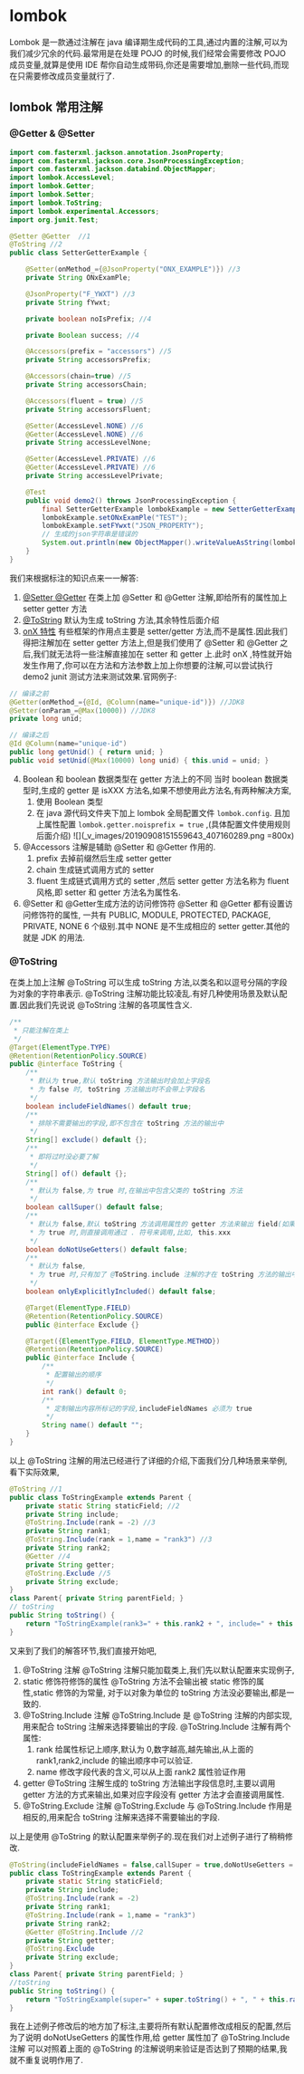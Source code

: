 # lombok 
 Lombok 是一款通过注解在 java 编译期生成代码的工具,通过内置的注解,可以为我们减少冗余的代码.最常用是在处理 POJO 的时候,我们经常会需要修改 POJO 成员变量,就算是使用 IDE 帮你自动生成带码,你还是需要增加,删除一些代码,而现在只需要修改成员变量就行了.

## lombok 常用注解

### @Getter & @Setter

```java
import com.fasterxml.jackson.annotation.JsonProperty;
import com.fasterxml.jackson.core.JsonProcessingException;
import com.fasterxml.jackson.databind.ObjectMapper;
import lombok.AccessLevel;
import lombok.Getter;
import lombok.Setter;
import lombok.ToString;
import lombok.experimental.Accessors;
import org.junit.Test;

@Setter @Getter  //1
@ToString //2
public class SetterGetterExample {

    @Setter(onMethod_={@JsonProperty("ONX_EXAMPLE")}) //3
    private String ONxExamPle;

    @JsonProperty("F_YWXT") //3
    private String fYwxt;

    private boolean noIsPrefix; //4

    private Boolean success; //4

    @Accessors(prefix = "accessors") //5
    private String accessorsPrefix;

    @Accessors(chain=true) //5
    private String accessorsChain;

    @Accessors(fluent = true) //5
    private String accessorsFluent;

    @Setter(AccessLevel.NONE) //6
    @Getter(AccessLevel.NONE) //6
    private String accessLevelNone;

    @Setter(AccessLevel.PRIVATE) //6
    @Getter(AccessLevel.PRIVATE) //6
    private String accessLevelPrivate;

    @Test
    public void demo2() throws JsonProcessingException {
        final SetterGetterExample lombokExample = new SetterGetterExample();
        lombokExample.setONxExamPle("TEST");
        lombokExample.setFYwxt("JSON_PROPERTY");
        // 生成的json字符串是错误的
        System.out.println(new ObjectMapper().writeValueAsString(lombokExample));
    }
}
```

我们来根据标注的知识点来一一解答:

1. [@Setter @Getter](https://www.projectlombok.org/features/GetterSetter)
在类上加 @Setter 和 @Getter 注解,即给所有的属性加上 setter getter 方法
2. [@ToString](https://www.projectlombok.org/features/ToString)
默认为生成 toString 方法,其余特性后面介绍
3. [onX 特性](https://www.projectlombok.org/features/experimental/onX)
有些框架的作用点主要是 setter/getter 方法,而不是属性.因此我们得把注解加在 setter getter 方法上,但是我们使用了 @Setter 和 @Getter 之后,我们就无法将一些注解直接加在 setter 和 getter 上.此时 onX ,特性就开始发生作用了,你可以在方法和方法参数上加上你想要的注解,可以尝试执行 demo2 junit 测试方法来测试效果.官网例子:

```java
// 编译之前
@Getter(onMethod_={@Id, @Column(name="unique-id")}) //JDK8
@Setter(onParam_=@Max(10000)) //JDK8
private long unid;

// 编译之后
@Id @Column(name="unique-id")
public long getUnid() { return unid; }
public void setUnid(@Max(10000) long unid) { this.unid = unid; }
```

4. Boolean 和 boolean 数据类型在 getter 方法上的不同
当时 boolean 数据类型时,生成的 getter 是  isXXX 方法名,如果不想使用此方法名,有两种解决方案,
    1. 使用 Boolean 类型
    2. 在 java 源代码文件夹下加上 lombok 全局配置文件 `lombok.config`. 且加上属性配置 `lombok.getter.noisprefix = true` ,(具体配置文件使用规则后面介绍)
![](_v_images/20190908151559643_407160289.png =800x)
5. @Accessors 注解是辅助 @Setter 和 @Getter 作用的.
    1. prefix 去掉前缀然后生成 setter getter
    2. chain 生成链式调用方式的 setter
    3. fluent 生成链式调用方式的 setter ,然后 setter getter 方法名称为 fluent 风格,即 setter 和 getter 方法名为属性名.
6. @Setter 和 @Getter生成方法的访问修饰符
@Setter 和 @Getter 都有设置访问修饰符的属性, 一共有 PUBLIC, MODULE, PROTECTED, PACKAGE, PRIVATE, NONE 6 个级别.其中 NONE 是不生成相应的 setter getter.其他的就是 JDK 的用法.

### @ToString
在类上加上注解 @ToString 可以生成 toString 方法,以类名和以逗号分隔的字段为对象的字符串表示.
@ToString 注解功能比较凌乱.有好几种使用场景及默认配置.因此我们先说说 @ToString 注解的各项属性含义.

```java
/**
 * 只能注解在类上
 */
@Target(ElementType.TYPE)
@Retention(RetentionPolicy.SOURCE)
public @interface ToString {
    /**
     * 默认为 true,默认 toString 方法输出时会加上字段名
     * 为 false 时, toString 方法输出时不会带上字段名
     */
	boolean includeFieldNames() default true;
    /**
     * 排除不需要输出的字段,即不包含在 toString 方法的输出中
     */
	String[] exclude() default {};
    /**
     * 即将过时没必要了解
     */
	String[] of() default {};
    /**
     * 默认为 false,为 true 时,在输出中包含父类的 toString 方法
     */
	boolean callSuper() default false;
    /**
     * 默认为 false,默认 toString 方法调用属性的 getter 方法来输出 field(如果有 getter 的话).比如,this.getXxx()
     * 为 true 时,则直接调用通过 . 符号来调用,比如, this.xxx
     */
	boolean doNotUseGetters() default false;
    /**
     * 默认为 false,
     * 为 true 时,只有加了 @ToString.include 注解的才在 toString 方法的输出中
     */
	boolean onlyExplicitlyIncluded() default false;

	@Target(ElementType.FIELD)
	@Retention(RetentionPolicy.SOURCE)
	public @interface Exclude {}

	@Target({ElementType.FIELD, ElementType.METHOD})
	@Retention(RetentionPolicy.SOURCE)
	public @interface Include {
        /**
         * 配置输出的顺序
         */
		int rank() default 0;
        /**
         * 定制输出内容所标记的字段,includeFieldNames 必须为 true
         */
		String name() default "";
	}
}
```

以上 @ToString 注解的用法已经进行了详细的介绍,下面我们分几种场景来举例,看下实际效果,

```java
@ToString //1
public class ToStringExample extends Parent {
    private static String staticField; //2
    private String include;
    @ToString.Include(rank = -2) //3
    private String rank1;
    @ToString.Include(rank = 1,name = "rank3") //3
    private String rank2;
    @Getter //4
    private String getter;
    @ToString.Exclude //5
    private String exclude;
}
class Parent{ private String parentField; }
// toString
public String toString() {
    return "ToStringExample(rank3=" + this.rank2 + ", include=" + this.include + ", getter=" + this.getGetter() + ", rank1=" + this.rank1 + ")";
}
```

又来到了我们的解答环节,我们直接开始吧,

1. @ToString 注解
@ToString 注解只能加载类上,我们先以默认配置来实现例子,
2. static 修饰符修饰的属性
@ToString 方法不会输出被 static 修饰的属性,static 修饰的为常量, 对于以对象为单位的 toString 方法没必要输出,都是一致的.
3. @ToString.Include 注解
@ToString.Include 是 @ToString 注解的内部实现,用来配合 toString 注解来选择要输出的字段.
@ToString.Include 注解有两个属性:
    1. rank
    给属性标记上顺序,默认为 0,数字越高,越先输出,从上面的 rank1,rank2,include 的输出顺序中可以验证.
    2. name
    修改字段代表的含义,可以从上面 rank2 属性验证作用
4. getter
@ToString 注解生成的 toString 方法输出字段信息时,主要以调用 getter 方法的方式来输出,如果对应字段没有 getter 方法才会直接调用属性.
5. @ToString.Exclude 注解
@ToString.Exclude 与 @ToString.Include 作用是相反的,用来配合 toString 注解来选择不需要输出的字段.

以上是使用 @ToString 的默认配置来举例子的.现在我们对上述例子进行了稍稍修改.

```java
@ToString(includeFieldNames = false,callSuper = true,doNotUseGetters = true,onlyExplicitlyIncluded = true) //1
public class ToStringExample extends Parent {
    private static String staticField;
    private String include;
    @ToString.Include(rank = -2)
    private String rank1;
    @ToString.Include(rank = 1,name = "rank3")
    private String rank2;
    @Getter @ToString.Include //2
    private String getter;
    @ToString.Exclude
    private String exclude;
}
class Parent{ private String parentField; }
//toString
public String toString() {
    return "ToStringExample(super=" + super.toString() + ", " + this.rank2 + ", " + this.getter + ", " + this.rank1 + ")";
}
```

我在上述例子修改后的地方加了标注,主要将所有默认配置修改成相反的配置,然后为了说明 doNotUseGetters 的属性作用,给 getter 属性加了 @ToString.Include 注解
可以对照着上面的 @ToString 的注解说明来验证是否达到了预期的结果,我就不重复说明作用了.
